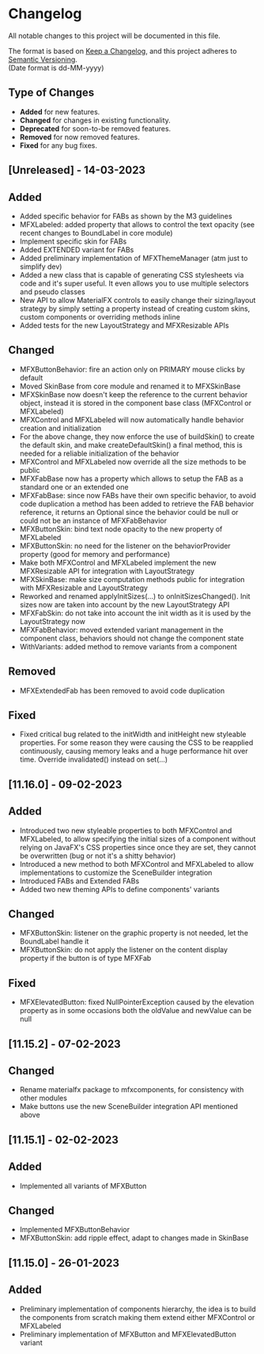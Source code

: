 # Changelog

All notable changes to this project will be documented in this file.

The format is based on [Keep a Changelog](https://keepachangelog.com/en/1.0.0/), and this project adheres
to [Semantic Versioning](https://semver.org/spec/v2.0.0.html).  
(Date format is dd-MM-yyyy)

## Type of Changes

- **Added** for new features.
- **Changed** for changes in existing functionality.
- **Deprecated** for soon-to-be removed features.
- **Removed** for now removed features.
- **Fixed** for any bug fixes.

[//]: ##[Unreleased]

## [Unreleased] - 14-03-2023

## Added

- Added specific behavior for FABs as shown by the M3 guidelines
- MFXLabeled: added property that allows to control the text opacity (see recent changes to BoundLabel in core module)
- Implement specific skin for FABs
- Added EXTENDED variant for FABs
- Added preliminary implementation of MFXThemeManager (atm just to simplify dev)
- Added a new class that is capable of generating CSS stylesheets via code and it's super useful. It even allows you to
  use multiple selectors and pseudo classes
- New API to allow MaterialFX controls to easily change their sizing/layout strategy by simply setting a property
  instead of creating custom skins, custom components or overriding methods inline
- Added tests for the new LayoutStrategy and MFXResizable APIs

## Changed

- MFXButtonBehavior: fire an action only on PRIMARY mouse clicks by default
- Moved SkinBase from core module and renamed it to MFXSkinBase
- MFXSkinBase now doesn't keep the reference to the current behavior object, instead it is stored in the component base
  class (MFXControl or MFXLabeled)
- MFXControl and MFXLabeled will now automatically handle behavior creation and initialization
- For the above change, they now enforce the use of buildSkin() to create the default skin, and make createDefaultSkin()
  a final method, this is needed for a reliable initialization of the behavior
- MFXControl and MFXLabeled now override all the size methods to be public
- MFXFabBase now has a property which allows to setup the FAB as a standard one or an extended one
- MFXFabBase: since now FABs have their own specific behavior, to avoid code duplication a method has been added to
  retrieve the FAB behavior reference, it returns an Optional since the behavior could be null or could not be an
  instance of MFXFabBehavior
- MFXButtonSkin: bind text node opacity to the new property of MFXLabeled
- MFXButtonSkin: no need for the listener on the behaviorProvider property (good for memory and performance)
- Make both MFXControl and MFXLabeled implement the new MFXResizable API for integration with LayoutStrategy
- MFXSkinBase: make size computation methods public for integration with MFXResizable and LayoutStrategy
- Reworked and renamed applyInitSizes(...) to onInitSizesChanged(). Init sizes now are taken into account by the new
  LayoutStrategy API
- MFXFabSkin: do not take into account the init width as it is used by the LayoutStrategy now
- MFXFabBehavior: moved extended variant management in the component class, behaviors should not change the component
  state
- WithVariants: added method to remove variants from a component

## Removed

- MFXExtendedFab has been removed to avoid code duplication

## Fixed

- Fixed critical bug related to the initWidth and initHeight new styleable properties. For some reason they were causing
  the CSS to be reapplied continuously, causing memory leaks and a huge performance hit over time. Override
  invalidated() instead on set(...)

## [11.16.0] - 09-02-2023

## Added

- Introduced two new styleable properties to both MFXControl and MFXLabeled, to allow specifying the initial sizes of a
  component without relying on JavaFX's CSS properties since once they are set, they cannot be overwritten (bug or not
  it's a shitty behavior)
- Introduced a new method to both MFXControl and MFXLabeled to allow implementations to customize the SceneBuilder
  integration
- Introduced FABs and Extended FABs
- Added two new theming APIs to define components' variants

## Changed

- MFXButtonSkin: listener on the graphic property is not needed, let the BoundLabel handle it
- MFXButtonSkin: do not apply the listener on the content display property if the button is of type MFXFab

## Fixed

- MFXElevatedButton: fixed NullPointerException caused by the elevation property as in some occasions both the oldValue
  and newValue can be null

## [11.15.2] - 07-02-2023

## Changed

- Rename materialfx package to mfxcomponents, for consistency with other modules
- Make buttons use the new SceneBuilder integration API mentioned above

## [11.15.1] - 02-02-2023

## Added

- Implemented all variants of MFXButton

## Changed

- Implemented MFXButtonBehavior
- MFXButtonSkin: add ripple effect, adapt to changes made in SkinBase

## [11.15.0] - 26-01-2023

## Added

- Preliminary implementation of components hierarchy, the idea is to build the components from scratch making them
  extend either MFXControl or MFXLabeled
- Preliminary implementation of MFXButton and MFXElevatedButton variant

